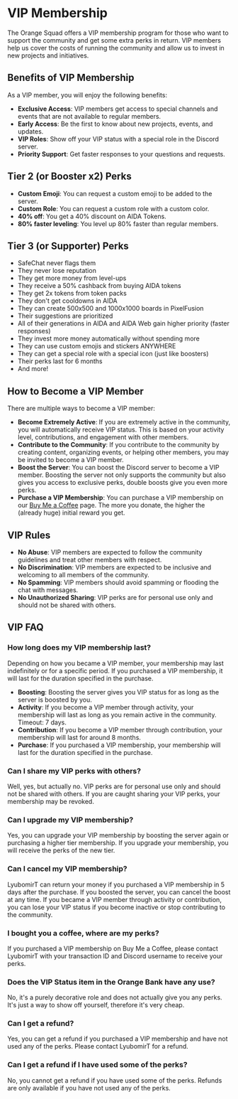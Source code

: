# VIP Membership

The Orange Squad offers a VIP membership program for those who want to support the community and get some extra perks in return. VIP members help us cover the costs of running the community and allow us to invest in new projects and initiatives.

## Benefits of VIP Membership

As a VIP member, you will enjoy the following benefits:

- **Exclusive Access**: VIP members get access to special channels and events that are not available to regular members.
- **Early Access**: Be the first to know about new projects, events, and updates.
- **VIP Roles**: Show off your VIP status with a special role in the Discord server.
- **Priority Support**: Get faster responses to your questions and requests.

## Tier 2 (or Booster x2) Perks

- **Custom Emoji**: You can request a custom emoji to be added to the server.
- **Custom Role**: You can request a custom role with a custom color.
- **40% off**: You get a 40% discount on AIDA Tokens.
- **80% faster leveling**: You level up 80% faster than regular members.

## Tier 3 (or Supporter) Perks

- SafeChat never flags them
- They never lose reputation
- They get more money from level-ups
- They receive a 50% cashback from buying AIDA tokens
- They get 2x tokens from token packs
- They don't get cooldowns in AIDA
- They can create 500x500 and 1000x1000 boards in PixelFusion
- Their suggestions are prioritized
- All of their generations in AIDA and AIDA Web gain higher priority (faster responses)
- They invest more money automatically without spending more
- They can use custom emojis and stickers ANYWHERE
- They can get a special role with a special icon (just like boosters)
- Their perks last for 6 months
- And more!

## How to Become a VIP Member

There are multiple ways to become a VIP member:

- **Become Extremely Active**: If you are extremely active in the community, you will automatically receive VIP status. This is based on your activity level, contributions, and engagement with other members.
- **Contribute to the Community**: If you contribute to the community by creating content, organizing events, or helping other members, you may be invited to become a VIP member.
- **Boost the Server**: You can boost the Discord server to become a VIP member. Boosting the server not only supports the community but also gives you access to exclusive perks, double boosts give you even more perks.
- **Purchase a VIP Membership**: You can purchase a VIP membership on our [Buy Me a Coffee](https://www.buymeacoffee.com/lyubomirt) page. The more you donate, the higher the (already huge) initial reward you get.

## VIP Rules

- **No Abuse**: VIP members are expected to follow the community guidelines and treat other members with respect.
- **No Discrimination**: VIP members are expected to be inclusive and welcoming to all members of the community.
- **No Spamming**: VIP members should avoid spamming or flooding the chat with messages.
- **No Unauthorized Sharing**: VIP perks are for personal use only and should not be shared with others.

## VIP FAQ

### How long does my VIP membership last?

Depending on how you became a VIP member, your membership may last indefinitely or for a specific period. If you purchased a VIP membership, it will last for the duration specified in the purchase.

- **Boosting**: Boosting the server gives you VIP status for as long as the server is boosted by you.
- **Activity**: If you become a VIP member through activity, your membership will last as long as you remain active in the community. Timeout: 7 days.
- **Contribution**: If you become a VIP member through contribution, your membership will last for around 8 months.
- **Purchase**: If you purchased a VIP membership, your membership will last for the duration specified in the purchase.

### Can I share my VIP perks with others?

Well, yes, but actually no. VIP perks are for personal use only and should not be shared with others. If you are caught sharing your VIP perks, your membership may be revoked.

### Can I upgrade my VIP membership?

Yes, you can upgrade your VIP membership by boosting the server again or purchasing a higher tier membership. If you upgrade your membership, you will receive the perks of the new tier.

### Can I cancel my VIP membership?

LyubomirT can return your money if you purchased a VIP membership in 5 days after the purchase. If you boosted the server, you can cancel the boost at any time. If you became a VIP member through activity or contribution, you can lose your VIP status if you become inactive or stop contributing to the community.

### I bought you a coffee, where are my perks?

If you purchased a VIP membership on Buy Me a Coffee, please contact LyubomirT with your transaction ID and Discord username to receive your perks.

### Does the VIP Status item in the Orange Bank have any use?

No, it's a purely decorative role and does not actually give you any perks. It's just a way to show off yourself, therefore it's very cheap.

### Can I get a refund?

Yes, you can get a refund if you purchased a VIP membership and have not used any of the perks. Please contact LyubomirT for a refund.

### Can I get a refund if I have used some of the perks?

No, you cannot get a refund if you have used some of the perks. Refunds are only available if you have not used any of the perks.